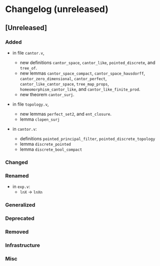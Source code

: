 # Changelog (unreleased)

## [Unreleased]

### Added

- in file `cantor.v`,
  + new definitions `cantor_space`, `cantor_like`, `pointed_discrete`, and 
    `tree_of`.
  + new lemmas `cantor_space_compact`, `cantor_space_hausdorff`, 
    `cantor_zero_dimensional`, `cantor_perfect`, `cantor_like_cantor_space`, 
    `tree_map_props`, `homeomorphism_cantor_like`, and 
    `cantor_like_finite_prod`.
  + new theorem `cantor_surj`.
- in file `topology.v`,
  + new lemmas `perfect_set2`, and `ent_closure`.
  + lemma `clopen_surj`

- in `cantor.v`:
  + definitions `pointed_principal_filter`,
    `pointed_discrete_topology`
  + lemma `discrete_pointed`
  + lemma `discrete_bool_compact`

### Changed
  
### Renamed

- in `exp.v`:
  + `lnX` -> `lnXn`

### Generalized

### Deprecated

### Removed

### Infrastructure

### Misc
